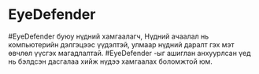 EyeDefender
===========

#EyeDefender буюу нүдний хамгаалагч, Нүдний ачаалал нь компьютерийн дэлгэцээс үүдэлтэй, улмаар нүдний даралт гэх мэт өвчлөл үүсгэх магадлалтай.
#EyeDefender -ыг ашиглан анхуурлсан үед нь бэлдсэн дасгалаа хийж нүдээ хамгаалах боломжтой юм.